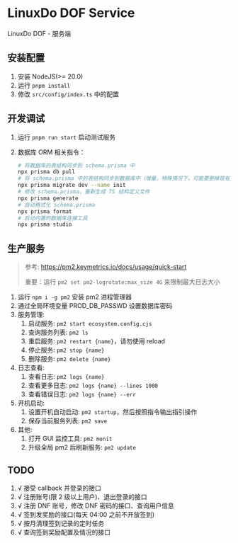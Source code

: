 # LinuxDo DOF Service
LinuxDo DOF - 服务端

## 安装配置
1. 安装 NodeJS(>= 20.0)
2. 运行 `pnpm install`
3. 修改 `src/config/index.ts` 中的配置

## 开发调试
1. 运行 `pnpm run start` 启动测试服务
2. 数据库 ORM 相关指令：

   ```sh
   # 将数据库的表结构同步到 schema.prisma 中
   npx prisma db pull
   # 将 schema.prisma 中的表结构同步到数据库中（增量，特殊情况下，可能要删掉现有库和 prisma/migrations 才能成功）
   npx prisma migrate dev --name init
   # 修改 schema.prisma，重新生成 TS 结构定义文件
   npx prisma generate
   # 自动格式化 schema.prisma
   npx prisma format
   # 启动内置的数据库连接工具
   npx prisma studio
   ```

## 生产服务
> 参考: https://pm2.keymetrics.io/docs/usage/quick-start
>
> 重要：运行 `pm2 set pm2-logrotate:max_size 4G` 来限制最大日志大小

1. 运行 `npm i -g pm2` 安装 pm2 进程管理器
2. 通过全局环境变量 PROD_DB_PASSWD 设置数据库密码
3. 服务管理:
   1. 启动服务: `pm2 start ecosystem.config.cjs`
   2. 查询服务列表: `pm2 ls`
   3. 重启服务: `pm2 restart {name}`，请勿使用 reload
   4. 停止服务: `pm2 stop {name}`
   5. 删除服务: `pm2 delete {name}`
4. 日志查看:
   1. 查看日志: `pm2 logs {name}`
   2. 查看更多日志: `pm2 logs {name} --lines 1000`
   3. 查看错误日志: `pm2 logs {name} --err`
5. 开机启动:
   1. 设置开机自动启动: `pm2 startup`，然后按照指令输出指引操作
   2. 保存当前服务列表: `pm2 save`
6. 其他:
   1. 打开 GUI 监控工具: `pm2 monit`
   2. 升级全局 pm2 后刷新服务: `pm2 update`

## TODO
1. √ 接受 callback 并登录的接口
2. √ 注册账号(限 2 级以上用户)、退出登录的接口
3. √ 注册 DNF 账号，修改 DNF 密码的接口、查询用户信息
4. √ 签到发奖励的接口(每天 04:00 之前不开放签到)
5. √ 按月清理签到记录的定时任务
6. √ 查询签到奖励配置及情况的接口
